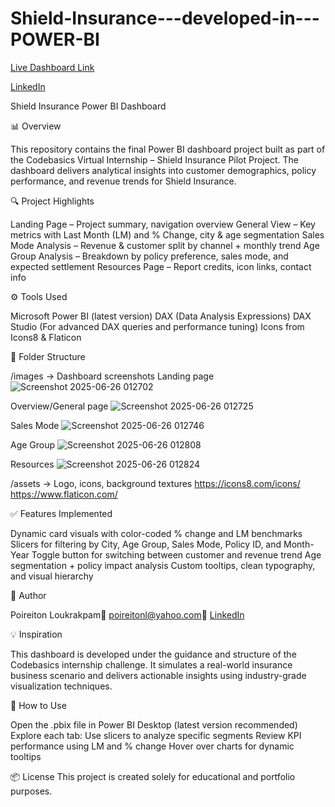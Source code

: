 # Shield-Insurance---developed-in---POWER-BI

[Live Dashboard Link](https://app.powerbi.com/view?r=eyJrIjoiYmM0ODdhMDQtZDgwNy00MjI3LWIxMDQtNDAxZDI4YTZjYzM3IiwidCI6ImM2ZTU0OWIzLTVmNDUtNDAzMi1hYWU5LWQ0MjQ0ZGM1YjJjNCJ9)

[LinkedIn](https://www.linkedin.com/in/poireiton-loukrakpam-23a666141/)

Shield Insurance Power BI Dashboard

📊 Overview

This repository contains the final Power BI dashboard project built as part of the Codebasics Virtual Internship – Shield Insurance Pilot Project. The dashboard delivers analytical insights into customer demographics, policy performance, and revenue trends for Shield Insurance.

🔍 Project Highlights

Landing Page – Project summary, navigation overview
General View – Key metrics with Last Month (LM) and % Change, city & age segmentation
Sales Mode Analysis – Revenue & customer split by channel + monthly trend
Age Group Analysis – Breakdown by policy preference, sales mode, and expected settlement
Resources Page – Report credits, icon links, contact info

⚙️ Tools Used

Microsoft Power BI (latest version)
DAX (Data Analysis Expressions)
DAX Studio (For advanced DAX queries and performance tuning)
Icons from Icons8 & Flaticon

📁 Folder Structure

/images → Dashboard screenshots
Landing page
![Screenshot 2025-06-26 012702](https://github.com/user-attachments/assets/4f91d651-8c91-430a-a9c7-3fed7e35b242)

Overview/General page
![Screenshot 2025-06-26 012725](https://github.com/user-attachments/assets/43da57f2-4a1f-4eda-8dcd-21f09c9656a9)

Sales Mode
![Screenshot 2025-06-26 012746](https://github.com/user-attachments/assets/a0014b6a-d5e1-41b8-aad4-e54208d3c49d)

Age Group
![Screenshot 2025-06-26 012808](https://github.com/user-attachments/assets/e27f61cb-78a3-4ba2-9ce4-9a96f072b682)

Resources
![Screenshot 2025-06-26 012824](https://github.com/user-attachments/assets/2638350a-0435-49f4-b01e-d1d0a6750937)

/assets → Logo, icons, background textures
https://icons8.com/icons/
https://www.flaticon.com/

✅ Features Implemented

Dynamic card visuals with color-coded % change and LM benchmarks
Slicers for filtering by City, Age Group, Sales Mode, Policy ID, and Month-Year
Toggle button for switching between customer and revenue trend
Age segmentation + policy impact analysis
Custom tooltips, clean typography, and visual hierarchy

👤 Author

Poireiton Loukrakpam📧 poireitonl@yahoo.com🔗 [LinkedIn](https://www.linkedin.com/in/poireiton-loukrakpam-23a666141/)

💡 Inspiration

This dashboard is developed under the guidance and structure of the Codebasics internship challenge. It simulates a real-world insurance business scenario and delivers actionable insights using industry-grade visualization techniques.

📌 How to Use

Open the .pbix file in Power BI Desktop (latest version recommended)
Explore each tab:
Use slicers to analyze specific segments
Review KPI performance using LM and % change
Hover over charts for dynamic tooltips

📦 License
This project is created solely for educational and portfolio purposes.


